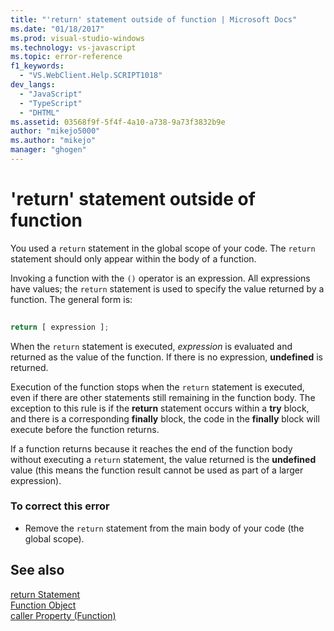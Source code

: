 ```yaml
---
title: "'return' statement outside of function | Microsoft Docs"
ms.date: "01/18/2017"
ms.prod: visual-studio-windows
ms.technology: vs-javascript
ms.topic: error-reference
f1_keywords: 
  - "VS.WebClient.Help.SCRIPT1018"
dev_langs: 
  - "JavaScript"
  - "TypeScript"
  - "DHTML"
ms.assetid: 03568f9f-5f4f-4a10-a738-9a73f3832b9e
author: "mikejo5000"
ms.author: "mikejo"
manager: "ghogen"
---
```

# 'return' statement outside of function
You used a `return` statement in the global scope of your code. The `return` statement should only appear within the body of a function.  
  
 Invoking a function with the `()` operator is an expression. All expressions have values; the `return` statement is used to specify the value returned by a function. The general form is:  
  
```js
  
return [ expression ];  
```  
  
 When the `return` statement is executed, *expression* is evaluated and returned as the value of the function. If there is no expression, **undefined** is returned.  
  
 Execution of the function stops when the `return` statement is executed, even if there are other statements still remaining in the function body. The exception to this rule is if the **return** statement occurs within a **try** block, and there is a corresponding **finally** block, the code in the **finally** block will execute before the function returns.  
  
 If a function returns because it reaches the end of the function body without executing a `return` statement, the value returned is the **undefined** value (this means the function result cannot be used as part of a larger expression).  
  
### To correct this error  
  
- Remove the `return` statement from the main body of your code (the global scope).  
  
## See also  
 [return Statement](../../javascript/reference/return-statement-javascript.md)   
 [Function Object](../../javascript/reference/function-object-javascript.md)   
 [caller Property (Function)](../../javascript/reference/caller-property-function-javascript.md)